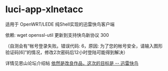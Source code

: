 # luci-app-xlnetacc
适用于 OpenWRT/LEDE 纯Shell实现的迅雷快鸟客户端

依赖: wget openssl-util
更新到支持快鸟新协议 300

（自测会有“帐号登录失败。错误代码: 6，原因: 为了您的帐号安全，请输入图形验证码[6]”的情况，修改2次密码后12小时登陆可能得到解决）

详情见恩山论坛介绍帖 [依然是改良作品，这次的目标是 -- 迅雷快鸟](http://www.right.com.cn/forum/thread-267641-1-1.html)
